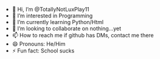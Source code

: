 - 👋 Hi, I’m @TotallyNotLuxPlay11
- 👀 I’m interested in Programming
- 🌱 I’m currently learning Python/Html
- 💞️ I’m looking to collaborate on nothing...yet
- 📫 How to reach me if github has DMs, contact me there
- 😄 Pronouns: He/Him
- ⚡ Fun fact: School sucks

<!---
TotallyNotLuxPlay11/TotallyNotLuxPlay11 is a ✨ special ✨ repository because its `README.md` (this file) appears on your GitHub profile.
You can click the Preview link to take a look at your changes.
--->
